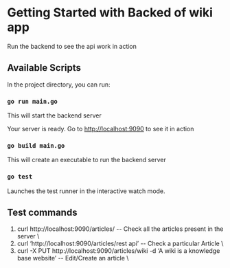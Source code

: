 # Getting Started with Backed of wiki app

Run the backend to see the api work in action

## Available Scripts

In the project directory, you can run:

### `go run main.go`

This will start the backend server

Your server is ready. Go to
[http://localhost:9090](http://localhost:9090) to see it in action


### `go build main.go`

This will create an executable to run the backend server

### `go test`

Launches the test runner in the interactive watch mode.

## Test commands

1. curl http://localhost:9090/articles/ -- Check all the articles present in the server \
2. curl ‘http://localhost:9090/articles/rest api’ -- Check a particular Article \
3. curl -X PUT http://localhost:9090/articles/wiki -d ‘A wiki is a knowledge base website’ -- Edit/Create an article \
